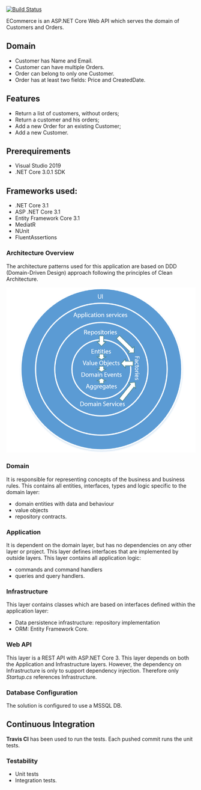 [![Build Status](https://travis-ci.com/Lidiadev/ecommerce-api.svg?branch=master)](https://travis-ci.com/github/Lidiadev/ecommerce-api)

ECommerce is an ASP.NET Core Web API which serves the domain of Customers and Orders.

## Domain 

* Customer has Name and Email. 
* Customer can have multiple Orders. 
* Order can belong to only one Customer. 
* Order has at least two fields: Price and CreatedDate.

## Features

* Return a list of customers, without orders; 
* Return a customer and his orders; 
* Add a new Order for an existing Customer; 
* Add a new Customer.

## Prerequirements

* Visual Studio 2019 
* .NET Core 3.0.1 SDK 

## Frameworks used:
* .NET Core 3.1
* ASP .NET Core 3.1
* Entity Framework Core 3.1
* MediatR
* NUnit
* FluentAssertions

### Architecture Overview

The architecture patterns used for this application are based on DDD (Domain-Driven Design) approach 
following the principles of Clean Architecture.

![architecture overview](images/architecture.PNG)

### Domain

It is responsible for representing concepts of the business and business rules.
This contains all entities, interfaces, types and logic specific to the domain layer:

* domain entities with data and behaviour
* value objects
* repository contracts.


### Application

It is dependent on the domain layer, but has no dependencies on any other layer or project. 
This layer defines interfaces that are implemented by outside layers. This layer contains all application logic:

* commands and command handlers
* queries and query handlers.


### Infrastructure

This layer contains classes which are based on interfaces defined within the application layer:

* Data persistence infrastructure: repository implementation
* ORM: Entity Framework Core.

### Web API

This layer is a REST API with ASP.NET Core 3. 
This layer depends on both the Application and Infrastructure layers. However, the dependency on Infrastructure is only to support dependency injection. 
Therefore only *Startup.cs* references Infrastructure.

### Database Configuration
The solution is configured to use a MSSQL DB.

## Continuous Integration

**Travis CI** has been used to run the tests.
Each pushed commit runs the unit tests.

### Testability
* Unit tests
* Integration tests.
